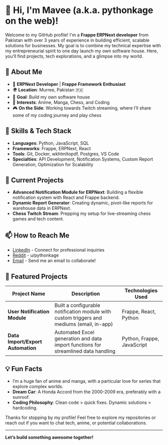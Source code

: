 # 👋 Hi, I'm Mavee (a.k.a. pythonkage on the web)!

Welcome to my GitHub profile! I'm a **Frappe ERPNext developer** from Pakistan with over 3 years of experience in building efficient, scalable solutions for businesses. My goal is to combine my technical expertise with my entrepreneurial spirit to one day launch my own software house. Here, you’ll find projects, tech explorations, and a glimpse into my world.

## 🌟 About Me

- 💼 **ERPNext Developer** | **Frappe Framework Enthusiast**
- 🌍 **Location**: Murree, Pakistan 🇵🇰
- 🎯 **Goal**: Build my own software house
- 🎥 **Interests**: Anime, Manga, Chess, and Coding
- 🎮 **On the Side**: Working towards Twitch streaming, where I’ll share some of my coding journey and play chess

## 🔧 Skills & Tech Stack

- **Languages**: Python, JavaScript, SQL
- **Frameworks**: Frappe, ERPNext, React
- **Tools**: Git, Docker, wkhtmltopdf, Postgres, VS Code
- **Specialties**: API Development, Notification Systems, Custom Report Generation, Optimization for Scalability

## 🌱 Current Projects

- **Advanced Notification Module for ERPNext**: Building a flexible notification system with React and Frappe backend.
- **Dynamic Report Generator**: Creating dynamic, pivot-like reports for warehouse data in ERPNext.
- **Chess Twitch Stream**: Prepping my setup for live-streaming chess games and tech content.

## 📫 How to Reach Me

- [LinkedIn](https://www.linkedin.com/in/ameer-muavia-shah/) - Connect for professional inquiries
- [Reddit](https://www.reddit.com/user/pythonkage) - u/pythonkage
- [Email](mailto:mavee.shah@hotmail.com) - Send me an email to collaborate!

## 🚀 Featured Projects

| Project Name      | Description                                                                                      | Technologies Used         |
|-------------------|--------------------------------------------------------------------------------------------------|----------------------------|
| **User Notification Module** | Built a configurable notification module with custom triggers and mediums (email, in-app) | Frappe, React, Python      |
| **Data Import/Export Automation** | Automated Excel generation and data import functions for streamlined data handling | Python, Frappe, JavaScript |

## 💡 Fun Facts

- I’m a huge fan of anime and manga, with a particular love for series that explore complex worlds.
- **Dream Car**: A Honda Accord from the 2000-2009 era, preferably with a sunroof. 
- **Coding Philosophy**: Clean code > quick fixes. Dynamic solutions > hardcoding.

Thanks for stopping by my profile! Feel free to explore my repositories or reach out if you want to chat tech, anime, or potential collaborations.

---

**Let’s build something awesome together!**
